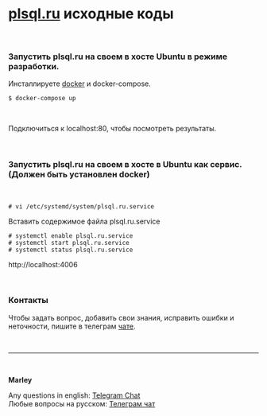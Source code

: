# [plsql.ru](https://plsql.ru) исходные коды

<br/>

### Запустить plsql.ru на своем в хосте Ubuntu в режиме разработки.

Инсталлируете <a href="//sysadm.ru/devops/containers/docker/setup/ubuntu/">docker</a> и docker-compose.

```
$ docker-compose up
```

<br/>

Подключиться к localhost:80, чтобы посмотреть результаты.

<br/>

### Запустить plsql.ru на своем в хосте в Ubuntu как сервис. (Должен быть установлен docker)

<br/>

```
# vi /etc/systemd/system/plsql.ru.service
```

Вставить содержимое файла plsql.ru.service

```
# systemctl enable plsql.ru.service
# systemctl start plsql.ru.service
# systemctl status plsql.ru.service
```

http://localhost:4006

<br/>

### Контакты

Чтобы задать вопрос, добавить свои знания, исправить ошибки и неточности, пишите в телеграм <a href="//plsql.ru/chat/" rel="nofollow">чате</a>.

<br/>

---

<br/>

**Marley**

Any questions in english: <a href="https://oracledba.net/chat/">Telegram Chat</a>  
Любые вопросы на русском: <a href="https://plsql.ru/chat/">Телеграм чат</a>
